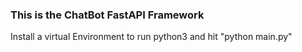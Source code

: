 ### This is the ChatBot FastAPI Framework

Install a virtual Environment to run python3 and hit "python main.py"